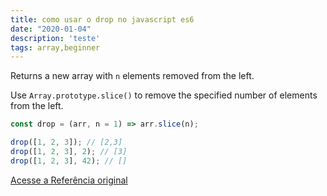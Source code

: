 ```yaml
---
title: como usar o drop no javascript es6
date: "2020-01-04"
description: 'teste'
tags: array,beginner
---
```


Returns a new array with `n` elements removed from the left.

Use `Array.prototype.slice()` to remove the specified number of elements from the left.

```js
const drop = (arr, n = 1) => arr.slice(n);
```

```js
drop([1, 2, 3]); // [2,3]
drop([1, 2, 3], 2); // [3]
drop([1, 2, 3], 42); // []
```


[Acesse a Referência original](http://github.com/30-seconds/)

